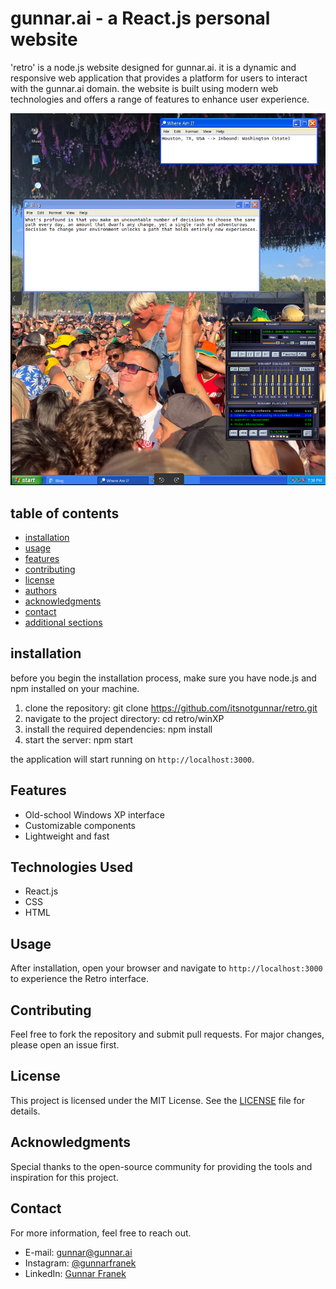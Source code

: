 # gunnar.ai - a React.js personal website

'retro' is a node.js website designed for gunnar.ai. it is a dynamic and responsive web application that provides a platform for users to interact with the gunnar.ai domain. the website is built using modern web technologies and offers a range of features to enhance user experience.

![image](website-example-mvp.png)

## table of contents

- [installation](#installation)
- [usage](#usage)
- [features](#features)
- [contributing](#contributing)
- [license](#license)
- [authors](#authors)
- [acknowledgments](#acknowledgments)
- [contact](#contact)
- [additional sections](#additional-sections)

## installation

before you begin the installation process, make sure you have node.js and npm installed on your machine.

1. clone the repository:
git clone https://github.com/itsnotgunnar/retro.git
2. navigate to the project directory:
cd retro/winXP
3. install the required dependencies:
npm install
4. start the server:
npm start

the application will start running on `http://localhost:3000`.

## Features
- Old-school Windows XP interface
- Customizable components
- Lightweight and fast

## Technologies Used
- React.js
- CSS
- HTML

## Usage
After installation, open your browser and navigate to `http://localhost:3000` to experience the Retro interface.

## Contributing
Feel free to fork the repository and submit pull requests. For major changes, please open an issue first.

## License
This project is licensed under the MIT License. See the [LICENSE](LICENSE) file for details.

## Acknowledgments
Special thanks to the open-source community for providing the tools and inspiration for this project.

## Contact
For more information, feel free to reach out.
- E-mail: gunnar@gunnar.ai
- Instagram: [@gunnarfranek](https://www.instagram.com/gunnarfranek)
- LinkedIn: [Gunnar Franek](https://linkedin.com/in/gunnarfranek)
